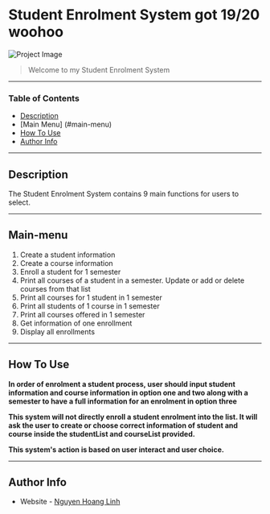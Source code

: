 # Student Enrolment System got 19/20 woohoo

![Project Image](https://github.com/hlinh1512/StudentEnrolmentSystem/blob/main/menu.png)

> Welcome to my Student Enrolment System

---

### Table of Contents

- [Description](#description)
- [Main Menu] (#main-menu)
- [How To Use](#how-to-use)
- [Author Info](#author-info)

---

## Description

The Student Enrolment System contains 9 main functions for users to select.

---

## Main-menu

1. Create a student information
2. Create a course information
3. Enroll a student for 1 semester
4. Print all courses of a student in a semester. Update or add or delete courses from that list
5. Print all courses for 1 student in 1 semester
6. Print all students of 1 course in 1 semester
7. Print all courses offered in 1 semester
8. Get information of one enrollment
9. Display all enrollments

---

## How To Use

**In order of enrolment a student process, user should input student information and course information in option one and two along with a semester to have a full information for an enrolment in option three**

**This system will not directly enroll a student enrolment into the list. It will ask the user to create or choose correct information of student and course inside the studentList and courseList provided.**

**This system's action is based on user interact and user choice.**




---

## Author Info

- Website - [Nguyen Hoang Linh](https://github.com/hlinh1512)
